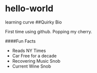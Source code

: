 # hello-world
learning curve
##Quirky Bio

First time using github. Popping my cherry. 

####Fun Facts 
* Reads NY Times
* Car Free for a decade
* Recovering Music Snob
* Current Wine Snob
